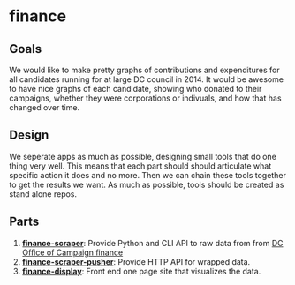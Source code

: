 # finance

## Goals

We would like to make pretty graphs of contributions and expenditures for all candidates running for at large DC council in
2014. It would be awesome to have nice graphs of each candidate, showing who donated to their campaigns, whether they were corporations or indivuals, and how that has changed over time.

## Design

We seperate apps as much as possible, designing small tools that do one thing very well. This means that each part should
should articulate what specific action it does and no more. Then we can chain these tools together to get the results we
want. As much as possible, tools should be created as stand alone repos.

## Parts

1. **[finance-scraper](https://github.com/techforelissa/finance-scraper)**: Provide Python and CLI API to raw data from
   from [DC Office of Campaign finance](http://ocf.dc.gov/index.shtm)
2. **[finance-scraper-pusher](https://github.com/techforelissa/finance-scraper)**: Provide HTTP API for wrapped data.
3. **[finance-display](https://github.com/techforelissa/finance-scraper)**: Front end one page site that visualizes
   the data.
